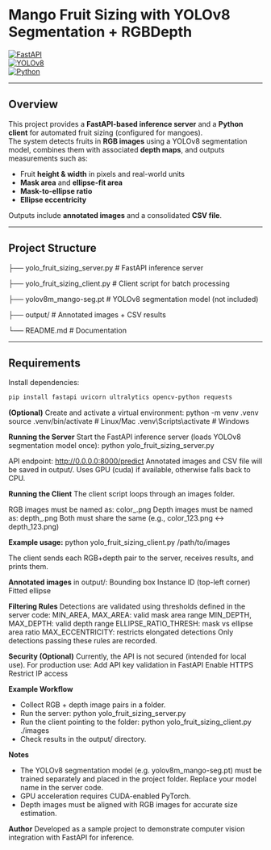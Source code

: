# Mango Fruit Sizing with YOLOv8 Segmentation + RGBDepth

[![FastAPI](https://img.shields.io/badge/FastAPI-0.110+-green)](https://fastapi.tiangolo.com/)  
[![YOLOv8](https://img.shields.io/badge/YOLOv8-Segmentation-blue)](https://docs.ultralytics.com/)  
[![Python](https://img.shields.io/badge/Python-3.10%2B-orange)](https://www.python.org/)  

---

## Overview
This project provides a **FastAPI-based inference server** and a **Python client** for automated fruit sizing (configured for mangoes).  
The system detects fruits in **RGB images** using a YOLOv8 segmentation model, combines them with associated **depth maps**, and outputs measurements such as:

- Fruit **height & width** in pixels and real-world units  
- **Mask area** and **ellipse-fit area**  
- **Mask-to-ellipse ratio**  
- **Ellipse eccentricity**  

Outputs include **annotated images** and a consolidated **CSV file**.

---

## Project Structure

├── yolo_fruit_sizing_server.py # FastAPI inference server

├── yolo_fruit_sizing_client.py # Client script for batch processing

├── yolov8m_mango-seg.pt # YOLOv8 segmentation model (not included)

├── output/ # Annotated images + CSV results

└── README.md # Documentation

---

## Requirements
Install dependencies:

```bash
pip install fastapi uvicorn ultralytics opencv-python requests
```

**(Optional)** Create and activate a virtual environment:
python -m venv .venv
source .venv/bin/activate  # Linux/Mac
.venv\Scripts\activate     # Windows

**Running the Server**
Start the FastAPI inference server (loads YOLOv8 segmentation model once):
python yolo_fruit_sizing_server.py

API endpoint: http://0.0.0.0:8000/predict
Annotated images and CSV file will be saved in output/.
Uses GPU (cuda) if available, otherwise falls back to CPU.

**Running the Client**
The client script loops through an images folder.

RGB images must be named as: color_<id>.png
Depth images must be named as: depth_<id>.png
Both must share the same <id> (e.g., color_123.png ↔ depth_123.png)

**Example usage:**
python yolo_fruit_sizing_client.py /path/to/images

The client sends each RGB+depth pair to the server, receives results, and prints them.

**Annotated images** in output/:
Bounding box
Instance ID (top-left corner)
Fitted ellipse

**Filtering Rules**
Detections are validated using thresholds defined in the server code:
MIN_AREA, MAX_AREA: valid mask area range
MIN_DEPTH, MAX_DEPTH: valid depth range
ELLIPSE_RATIO_THRESH: mask vs ellipse area ratio
MAX_ECCENTRICITY: restricts elongated detections
Only detections passing these rules are recorded.

**Security (Optional)**
Currently, the API is not secured (intended for local use).
For production use:
Add API key validation in FastAPI
Enable HTTPS
Restrict IP access

**Example Workflow**
- Collect RGB + depth image pairs in a folder.
- Run the server: python yolo_fruit_sizing_server.py
- Run the client pointing to the folder: python yolo_fruit_sizing_client.py ./images
- Check results in the output/ directory.

**Notes**
- The YOLOv8 segmentation model (e.g. yolov8m_mango-seg.pt) must be trained separately and placed in the project folder. Replace your model name in the server code.
- GPU acceleration requires CUDA-enabled PyTorch.
- Depth images must be aligned with RGB images for accurate size estimation.

**Author**
Developed as a sample project to demonstrate computer vision integration with FastAPI for inference.
